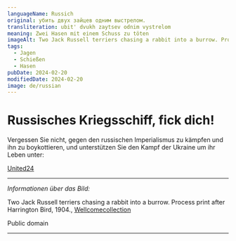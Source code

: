 ```yaml
---
languageName: Russich
original: убить двух зайцев одним выстрелом.
transliteration: ubit' dvukh zaytsev odnim vystrelom
meaning: Zwei Hasen mit einem Schuss zu töten
imageAlt: Two Jack Russell terriers chasing a rabbit into a burrow. Process print after Harrington Bird, 1904.
tags:
  - Jagen
  - Schießen
  - Hasen
pubDate: 2024-02-20
modifiedDate: 2024-02-20
image: de/russian
---
```


# Russisches Kriegsschiff, fick dich!

Vergessen Sie nicht, gegen den russischen Imperialismus zu kämpfen und ihn zu boykottieren, und unterstützen Sie den Kampf der Ukraine um ihr Leben unter:

[United24](https://u24.gov.ua/)

---

_Informationen über das Bild:_

Two Jack Russell terriers chasing a rabbit into a burrow. Process print after Harrington Bird, 1904., [Wellcomecollection](https://wellcomecollection.org/works/up3a4yx9)

Public domain

---
